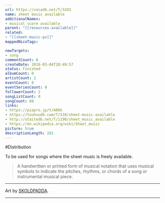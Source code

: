 ```yaml
---
url: https://vocadb.net/T/3283
name: sheet music available
additionalNames: 
- musical score available
parent: "[[resources-available]]"
related:
- "[[sheet-music-pv]]"
mappedNicoTags:

newTargets:
- song
commentCount: 0
createDate: 2016-03-04T20:49:57
status: Finished
albumCount: 0
artistCount: 2
eventCount: 0
eventSeriesCount: 0
followerCount: 2
songListCount: 0
songCount: 88
links: 
- https://piapro.jp/t/A88k
- https://touhoudb.com/T/510/sheet-music-available
- http://utaitedb.net/T/1190/sheet_music_available
- https://en.wikipedia.org/wiki/Sheet_music
picture: true
descriptionLength: 281
---
```


#Distribution

To be used for songs where the sheet music is freely available.
> A handwritten or printed form of musical notation that uses musical symbols to indicate the pitches, rhythms, or chords of a song or instrumental musical piece.

---
Art by [SKOLDPADDA](https://vocadb.net/Ar/45018).

---

